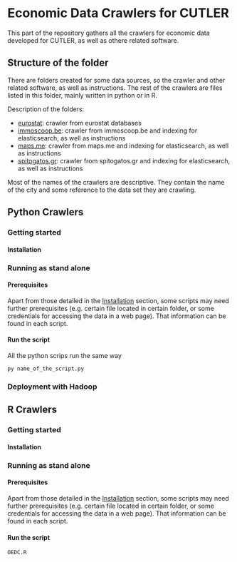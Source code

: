 # Economic Data Crawlers for CUTLER

This part of the repository gathers all the crawlers for economic data developed for CUTLER, as well as othere related software.

## Structure of the folder

There are folders created for some data sources, so the crawler and other related software, as well as instructions.
The rest of the crawlers are files listed in this folder, mainly written in python or in R.

Description of the folders:

* [eurostat](eurostat/): crawler from eurostat databases
* [immoscoop.be](immoscoop.be/): crawler from immoscoop.be and indexing for elasticsearch, as well as instructions
* [maps.me](maps.me/): crawler from maps.me and indexing for elasticsearch, as well as instructions
* [spitogatos.gr](spitogatos.gr/): crawler from spitogatos.gr and indexing for elasticsearch, as well as instructions

Most of the names of the crawlers are descriptive. They contain the name of the city and some reference to the data set they are crawling.

## Python Crawlers

### Getting started
#### Installation
### Running as stand alone

#### Prerequisites
Apart from those detailed in the [Installation](####Installation) section, some scripts may need further prerequisites (e.g. certain file located in certain folder, or some credentials for accessing the data in a web page). That information can be found in each script. 

#### Run the script
All the python scrips run the same way
```
py name_of_the_script.py
```

### Deployment with Hadoop

## R Crawlers

### Getting started
#### Installation
### Running as stand alone

#### Prerequisites
Apart from those detailed in the [Installation](####Installation) section, some scripts may need further prerequisites (e.g. certain file located in certain folder, or some credentials for accessing the data in a web page). That information can be found in each script. 

#### Run the script

```
OEDC.R
```

